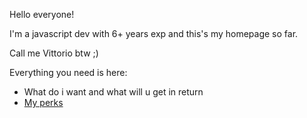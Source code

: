 Hello everyone!

I'm a javascript dev with 6+ years exp and this's my homepage so far.


Call me Vittorio btw ;)


Everything you need is here:

- What do i want and what will u get in return
- [My perks](https://github.com/vittorio/DRY/blob/master/perks.md)
